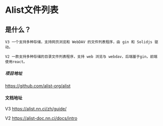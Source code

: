 # Alist文件列表

## 是什么？
`V3 一个支持多种存储，支持网页浏览和 WebDAV 的文件列表程序，由 gin 和 Solidjs 驱动。`

`V2 一款支持多种存储的目录文件列表程序，支持 web 浏览与 webdav，后端基于gin，前端使用react。`


##### 项目地址
https://github.com/alist-org/alist

#### 文档地址

V3 https://alist.nn.ci/zh/guide/

V2 https://alist-doc.nn.ci/docs/intro
